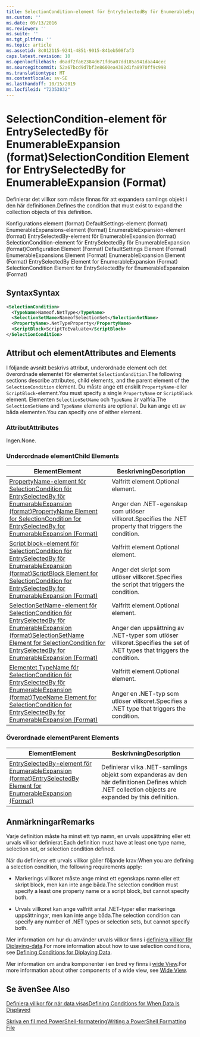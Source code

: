 ```yaml
---
title: SelectionCondition-element för EntrySelectedBy för EnumerableExpansion (format) | Microsoft Docs
ms.custom: ''
ms.date: 09/13/2016
ms.reviewer: ''
ms.suite: ''
ms.tgt_pltfrm: ''
ms.topic: article
ms.assetid: 8c012115-9241-4851-9015-841eb508faf3
caps.latest.revision: 10
ms.openlocfilehash: d6adf2fa62384d671fd6a07dd185a941daa44cec
ms.sourcegitcommit: 52a67bcd9d7bf3e8600ea4302d1fa8970ff9c998
ms.translationtype: MT
ms.contentlocale: sv-SE
ms.lasthandoff: 10/15/2019
ms.locfileid: "72353832"
---
```

# <a name="selectioncondition-element-for-entryselectedby-for-enumerableexpansion-format"></a><span data-ttu-id="b77ed-102">SelectionCondition-element för EntrySelectedBy för EnumerableExpansion (format)</span><span class="sxs-lookup"><span data-stu-id="b77ed-102">SelectionCondition Element for EntrySelectedBy for EnumerableExpansion (Format)</span></span>

<span data-ttu-id="b77ed-103">Definierar det villkor som måste finnas för att expandera samlings objekt i den här definitionen.</span><span class="sxs-lookup"><span data-stu-id="b77ed-103">Defines the condition that must exist to expand the collection objects of this definition.</span></span>

<span data-ttu-id="b77ed-104">Konfigurations element (format) DefaultSettings-element (format) EnumerableExpansions-element (format) EnumerableExpansion-element (format) EntrySelectedBy-element för EnumerableExpansion (format) SelectionCondition-element för EntrySelectedBy för EnumerableExpansion (format)</span><span class="sxs-lookup"><span data-stu-id="b77ed-104">Configuration Element (Format) DefaultSettings Element (Format) EnumerableExpansions Element (Format) EnumerableExpansion Element (Format) EntrySelectedBy Element for EnumerableExpansion (Format) SelectionCondition Element for EntrySelectedBy for EnumerableExpansion (Format)</span></span>

## <a name="syntax"></a><span data-ttu-id="b77ed-105">Syntax</span><span class="sxs-lookup"><span data-stu-id="b77ed-105">Syntax</span></span>

```xml
<SelectionCondition>
  <TypeName>Nameof.NetType</TypeName>
  <SelectionSetName>NameofSelectionSet</SelectionSetName>
  <PropertyName>.NetTypeProperty</PropertyName>
  <ScriptBlock>ScriptToEvaluate</ScriptBlock>
</SelectionCondition>
```

## <a name="attributes-and-elements"></a><span data-ttu-id="b77ed-106">Attribut och element</span><span class="sxs-lookup"><span data-stu-id="b77ed-106">Attributes and Elements</span></span>

<span data-ttu-id="b77ed-107">I följande avsnitt beskrivs attribut, underordnade element och det överordnade elementet för elementet `SelectionCondition`.</span><span class="sxs-lookup"><span data-stu-id="b77ed-107">The following sections describe attributes, child elements, and the parent element of the `SelectionCondition` element.</span></span> <span data-ttu-id="b77ed-108">Du måste ange ett enskilt `PropertyName`-eller `ScriptBlock`-element.</span><span class="sxs-lookup"><span data-stu-id="b77ed-108">You must specify a single `PropertyName` or `ScriptBlock` element.</span></span> <span data-ttu-id="b77ed-109">Elementen `SelectionSetName` och `TypeName` är valfria.</span><span class="sxs-lookup"><span data-stu-id="b77ed-109">The `SelectionSetName` and `TypeName` elements are optional.</span></span> <span data-ttu-id="b77ed-110">Du kan ange ett av båda elementen.</span><span class="sxs-lookup"><span data-stu-id="b77ed-110">You can specify one of either element.</span></span>

### <a name="attributes"></a><span data-ttu-id="b77ed-111">Attribut</span><span class="sxs-lookup"><span data-stu-id="b77ed-111">Attributes</span></span>

<span data-ttu-id="b77ed-112">Ingen.</span><span class="sxs-lookup"><span data-stu-id="b77ed-112">None.</span></span>

### <a name="child-elements"></a><span data-ttu-id="b77ed-113">Underordnade element</span><span class="sxs-lookup"><span data-stu-id="b77ed-113">Child Elements</span></span>

|<span data-ttu-id="b77ed-114">Element</span><span class="sxs-lookup"><span data-stu-id="b77ed-114">Element</span></span>|<span data-ttu-id="b77ed-115">Beskrivning</span><span class="sxs-lookup"><span data-stu-id="b77ed-115">Description</span></span>|
|-------------|-----------------|
|[<span data-ttu-id="b77ed-116">PropertyName-element för SelectionCondition för EntrySelectedBy för EnumerableExpansion (format)</span><span class="sxs-lookup"><span data-stu-id="b77ed-116">PropertyName Element for SelectionCondition for EntrySelectedBy for EnumerableExpansion (Format)</span></span>](./propertyname-element-for-selectioncondition-for-entryselectedby-for-enumerableexpansion-format.md)|<span data-ttu-id="b77ed-117">Valfritt element.</span><span class="sxs-lookup"><span data-stu-id="b77ed-117">Optional element.</span></span><br /><br /> <span data-ttu-id="b77ed-118">Anger den .NET-egenskap som utlöser villkoret.</span><span class="sxs-lookup"><span data-stu-id="b77ed-118">Specifies the .NET property that triggers the condition.</span></span>|
|[<span data-ttu-id="b77ed-119">Script block-element för SelectionCondition för EntrySelectedBy för EnumerableExpansion (format)</span><span class="sxs-lookup"><span data-stu-id="b77ed-119">ScriptBlock Element for SelectionCondition for EntrySelectedBy for EnumerableExpansion (Format)</span></span>](./scriptblock-element-for-selectioncondition-for-entryselectedby-for-enumerableexpansion-format.md)|<span data-ttu-id="b77ed-120">Valfritt element.</span><span class="sxs-lookup"><span data-stu-id="b77ed-120">Optional element.</span></span><br /><br /> <span data-ttu-id="b77ed-121">Anger det skript som utlöser villkoret.</span><span class="sxs-lookup"><span data-stu-id="b77ed-121">Specifies the script that triggers the condition.</span></span>|
|[<span data-ttu-id="b77ed-122">SelectionSetName-element för SelectionCondition för EntrySelectedBy för EnumerableExpansion (format)</span><span class="sxs-lookup"><span data-stu-id="b77ed-122">SelectionSetName Element for SelectionCondition for EntrySelectedBy for EnumerableExpansion (Format)</span></span>](./selectionsetname-element-for-selectioncondition-for-entryselectedby-for-enumerableexpansion-format.md)|<span data-ttu-id="b77ed-123">Valfritt element.</span><span class="sxs-lookup"><span data-stu-id="b77ed-123">Optional element.</span></span><br /><br /> <span data-ttu-id="b77ed-124">Anger den uppsättning av .NET-typer som utlöser villkoret.</span><span class="sxs-lookup"><span data-stu-id="b77ed-124">Specifies the set of .NET types that triggers the condition.</span></span>|
|[<span data-ttu-id="b77ed-125">Elementet TypeName för SelectionCondition för EntrySelectedBy för EnumerableExpansion (format)</span><span class="sxs-lookup"><span data-stu-id="b77ed-125">TypeName Element for SelectionCondition for EntrySelectedBy for EnumerableExpansion (Format)</span></span>](./typename-element-for-selectioncondition-for-entryselectedby-for-enumerableexpansion-format.md)|<span data-ttu-id="b77ed-126">Valfritt element.</span><span class="sxs-lookup"><span data-stu-id="b77ed-126">Optional element.</span></span><br /><br /> <span data-ttu-id="b77ed-127">Anger en .NET-typ som utlöser villkoret.</span><span class="sxs-lookup"><span data-stu-id="b77ed-127">Specifies a .NET type that triggers the condition.</span></span>|

### <a name="parent-elements"></a><span data-ttu-id="b77ed-128">Överordnade element</span><span class="sxs-lookup"><span data-stu-id="b77ed-128">Parent Elements</span></span>

|<span data-ttu-id="b77ed-129">Element</span><span class="sxs-lookup"><span data-stu-id="b77ed-129">Element</span></span>|<span data-ttu-id="b77ed-130">Beskrivning</span><span class="sxs-lookup"><span data-stu-id="b77ed-130">Description</span></span>|
|-------------|-----------------|
|[<span data-ttu-id="b77ed-131">EntrySelectedBy-element för EnumerableExpansion (format)</span><span class="sxs-lookup"><span data-stu-id="b77ed-131">EntrySelectedBy Element for EnumerableExpansion (Format)</span></span>](./entryselectedby-element-for-enumerableexpansion-format.md)|<span data-ttu-id="b77ed-132">Definierar vilka .NET-samlings objekt som expanderas av den här definitionen.</span><span class="sxs-lookup"><span data-stu-id="b77ed-132">Defines which .NET collection objects are expanded by this definition.</span></span>|

## <a name="remarks"></a><span data-ttu-id="b77ed-133">Anmärkningar</span><span class="sxs-lookup"><span data-stu-id="b77ed-133">Remarks</span></span>

<span data-ttu-id="b77ed-134">Varje definition måste ha minst ett typ namn, en urvals uppsättning eller ett urvals villkor definierat.</span><span class="sxs-lookup"><span data-stu-id="b77ed-134">Each definition must have at least one type name, selection set, or selection condition defined.</span></span>

<span data-ttu-id="b77ed-135">När du definierar ett urvals villkor gäller följande krav:</span><span class="sxs-lookup"><span data-stu-id="b77ed-135">When you are defining a selection condition, the following requirements apply:</span></span>

- <span data-ttu-id="b77ed-136">Markerings villkoret måste ange minst ett egenskaps namn eller ett skript block, men kan inte ange båda.</span><span class="sxs-lookup"><span data-stu-id="b77ed-136">The selection condition must specify a least one property name or a script block, but cannot specify both.</span></span>

- <span data-ttu-id="b77ed-137">Urvals villkoret kan ange valfritt antal .NET-typer eller markerings uppsättningar, men kan inte ange båda.</span><span class="sxs-lookup"><span data-stu-id="b77ed-137">The selection condition can specify any number of .NET types or selection sets, but cannot specify both.</span></span>

<span data-ttu-id="b77ed-138">Mer information om hur du använder urvals villkor finns i [definiera villkor för Diplaying-data](./defining-conditions-for-displaying-data.md).</span><span class="sxs-lookup"><span data-stu-id="b77ed-138">For more information about how to use selection conditions, see [Defining Conditions for Diplaying Data](./defining-conditions-for-displaying-data.md).</span></span>

<span data-ttu-id="b77ed-139">Mer information om andra komponenter i en bred vy finns i [wide View](./creating-a-wide-view.md).</span><span class="sxs-lookup"><span data-stu-id="b77ed-139">For more information about other components of a wide view, see [Wide View](./creating-a-wide-view.md).</span></span>

## <a name="see-also"></a><span data-ttu-id="b77ed-140">Se även</span><span class="sxs-lookup"><span data-stu-id="b77ed-140">See Also</span></span>

[<span data-ttu-id="b77ed-141">Definiera villkor för när data visas</span><span class="sxs-lookup"><span data-stu-id="b77ed-141">Defining Conditions for When Data Is Displayed</span></span>](./defining-conditions-for-displaying-data.md)

[<span data-ttu-id="b77ed-142">Skriva en fil med PowerShell-formatering</span><span class="sxs-lookup"><span data-stu-id="b77ed-142">Writing a PowerShell Formatting File</span></span>](./writing-a-powershell-formatting-file.md)
